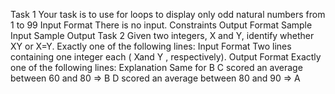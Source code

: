 Task 1
Your task is to use for loops to display only odd natural numbers from 1 to 99
Input Format
There is no input.
Constraints
Output Format
Sample Input
Sample Output
Task 2
Given two integers, X and Y, identify whether X<Y or X>Y or X=Y.
Exactly one of the following lines:
Input Format
Two lines containing one integer each ( Xand Y , respectively).
Output Format
Exactly one of the following lines:
Explanation
Same for B C scored an average between 60 and 80 => B D scored an average between 80 and 90 => A
